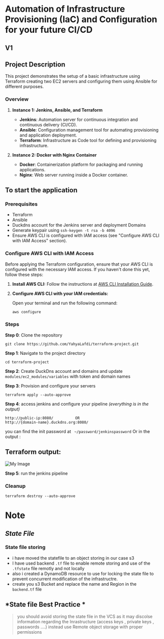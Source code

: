 
# Automation of Infrastructure Provisioning (IaC) and Configuration for your future CI/CD
## V1
## Project Description

This project demonstrates the setup of a basic infrastructure using Terraform creating two EC2 servers and configuring them using Ansible for different purposes.

### Overview

1. **Instance 1: Jenkins, Ansible, and Terraform**
   - **Jenkins**: Automation server for continuous integration and continuous delivery (CI/CD).
   - **Ansible**: Configuration management tool for automating provisioning and application deployment.
   - **Terraform**: Infrastructure as Code tool for defining and provisioning infrastructure.

2. **Instance 2: Docker with Nginx Container**
   - **Docker**: Containerization platform for packaging and running applications.
   - **Nginx**: Web server running inside a Docker container.

## To start the application
### Prerequisites
- Terraform
- Ansible
- Duckdns account for the Jenkins server and deployment Domains
- Generate keypair using ```ssh-keygen -t rsa -b 4096 ```
- Ensure AWS CLI is configured with IAM access (see "Configure AWS CLI with IAM Access" section).


### Configure AWS CLI with IAM Access

Before applying the Terraform configuration, ensure that your AWS CLI is configured with the necessary IAM access. If you haven't done this yet, follow these steps:

1. **Install AWS CLI:** Follow the instructions at [AWS CLI Installation Guide](https://docs.aws.amazon.com/cli/latest/userguide/cli-configure-files.html).

2. **Configure AWS CLI with your IAM credentials:**

   Open your terminal and run the following command:

   ```bash
   aws configure

### Steps

**Step 0**: Clone the repository 
 
    git clone https://github.com/YahyaLafdi/terraform-project.git

**Step 1**: Navigate to the project directory
 
    cd terraform-project


**Step 2**: Create DuckDns account and domains and      update `` modules/ec2_modules/variables``   with token and domain names

**Step 3**: Provision and configure your servers

    terraform apply --auto-approve
    

**Step 4**: access jenkins and configure your pipeline *(everything is in the output)*

    http://public-ip:8080/          OR 
    http://{domain-name}.duckdns.org:8080/

you can find the init password at `` ~/password/jenkinspassword``   Or in the output :

## Terraform output: 
![My Image](output.png)

**Step 5**:   run the jenkins pipeline
### Cleanup


    terraform destroy --auto-approve

# **Note**
## *State File*
 ### State file storing
  - i have moved the statefile to an object storing in our case s3
  - I have used backend  ` .tf ` file to enable remote storing and use of the ` .tfstate` file remotly and not locally
  - also i created a DynamoDB resource to use for locking the state file to prevent concurrent modification of the infrastructre.
   - create you s3 Bucket and replace the name and Region in the `` backend.tf`` file
 ## *State file Best Practice *
>    you should avoid storing the state file in the VCS as it may discolse information regarding the Inrastructure (access keys , private keys , passwords ....)
>    instead use Remote object storage with proper permissions 



